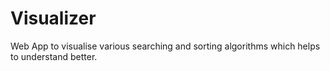 # Visualizer
Web App to visualise various searching and sorting algorithms which helps to understand better.
